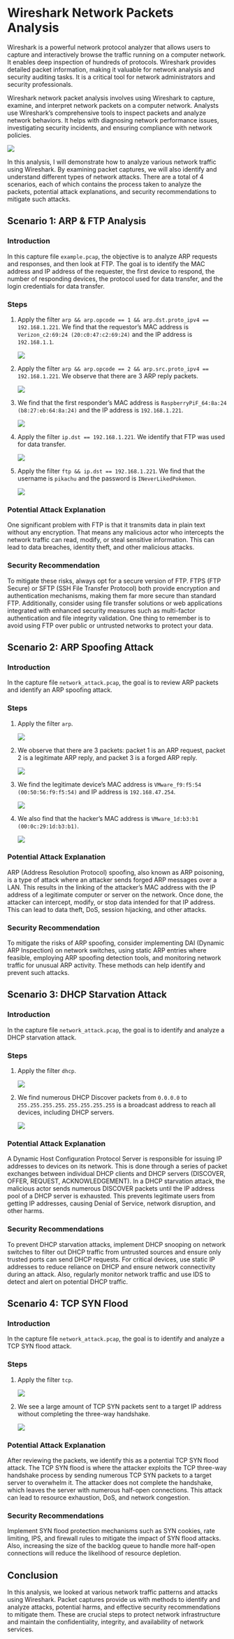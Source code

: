 # Wireshark Network Packets Analysis

Wireshark is a powerful network protocol analyzer that allows users to capture and interactively browse the traffic running on a computer network. It enables deep inspection of hundreds of protocols. Wireshark provides detailed packet information, making it valuable for network analysis and security auditing tasks. It is a critical tool for network administrators and security professionals.

Wireshark network packet analysis involves using Wireshark to capture, examine, and interpret network packets on a computer network. Analysts use Wireshark’s comprehensive tools to inspect packets and analyze network behaviors. It helps with diagnosing network performance issues, investigating security incidents, and ensuring compliance with network policies.

![](https://i.postimg.cc/25nmbBbR/0.jpg)

In this analysis, I will demonstrate how to analyze various network traffic using Wireshark. By examining packet captures, we will also identify and understand different types of network attacks. There are a total of 4 scenarios, each of which contains the process taken to analyze the packets, potential attack explanations, and security recommendations to mitigate such attacks.

## Scenario 1: ARP & FTP Analysis

### Introduction

In this capture file `example.pcap`, the objective is to analyze ARP requests and responses, and then look at FTP. The goal is to identify the MAC address and IP address of the requester, the first device to respond, the number of responding devices, the protocol used for data transfer, and the login credentials for data transfer.

### Steps

1. Apply the filter `arp && arp.opcode == 1 && arp.dst.proto_ipv4 == 192.168.1.221`. We find that the requestor’s MAC address is `Verizon_c2:69:24 (20:c0:47:c2:69:24)` and the IP address is `192.168.1.1`.

    ![](https://i.postimg.cc/501JwNLH/1.jpg)

2. Apply the filter `arp && arp.opcode == 2 && arp.src.proto_ipv4 == 192.168.1.221`. We observe that there are 3 ARP reply packets.

    ![](https://i.postimg.cc/5yKMdBGv/2-1.jpg)

3. We find that the first responder’s MAC address is `RaspberryPiF_64:8a:24 (b8:27:eb:64:8a:24)` and the IP address is `192.168.1.221`.

    ![](https://i.postimg.cc/FRZ4G5VT/2-2.jpg)

4. Apply the filter `ip.dst == 192.168.1.221`. We identify that FTP was used for data transfer.

    ![](https://i.postimg.cc/TYSXtcnv/3.jpg)

5. Apply the filter `ftp && ip.dst == 192.168.1.221`. We find that the username is `pikachu` and the password is `INeverLikedPokemon`.

    ![](https://i.postimg.cc/c1FWnWHH/4.jpg)

### Potential Attack Explanation

One significant problem with FTP is that it transmits data in plain text without any encryption. That means any malicious actor who intercepts the network traffic can read, modify, or steal sensitive information. This can lead to data breaches, identity theft, and other malicious attacks.

### Security Recommendation

To mitigate these risks, always opt for a secure version of FTP. FTPS (FTP Secure) or SFTP (SSH File Transfer Protocol) both provide encryption and authentication mechanisms, making them far more secure than standard FTP. Additionally, consider using file transfer solutions or web applications integrated with enhanced security measures such as multi-factor authentication and file integrity validation. One thing to remember is to avoid using FTP over public or untrusted networks to protect your data.

## Scenario 2: ARP Spoofing Attack

### Introduction

In the capture file `network_attack.pcap`, the goal is to review ARP packets and identify an ARP spoofing attack.

### Steps

1. Apply the filter `arp`.

    ![](https://i.postimg.cc/cCLNb9D0/5.jpg)

2. We observe that there are 3 packets: packet 1 is an ARP request, packet 2 is a legitimate ARP reply, and packet 3 is a forged ARP reply.

    ![](https://i.postimg.cc/TPrxdK2n/6-1.jpg)

3. We find the legitimate device’s MAC address is `VMware_f9:f5:54 (00:50:56:f9:f5:54)` and IP address is `192.168.47.254`.

    ![](https://i.postimg.cc/qR4TzpgS/6-2.jpg)

4. We also find that the hacker’s MAC address is `VMware_1d:b3:b1 (00:0c:29:1d:b3:b1)`.

    ![](https://i.postimg.cc/KY7SvSw-m/7.jpg)

### Potential Attack Explanation

ARP (Address Resolution Protocol) spoofing, also known as ARP poisoning, is a type of attack where an attacker sends forged ARP messages over a LAN. This results in the linking of the attacker’s MAC address with the IP address of a legitimate computer or server on the network. Once done, the attacker can intercept, modify, or stop data intended for that IP address. This can lead to data theft, DoS, session hijacking, and other attacks.

### Security Recommendation

To mitigate the risks of ARP spoofing, consider implementing DAI (Dynamic ARP Inspection) on network switches, using static ARP entries where feasible, employing ARP spoofing detection tools, and monitoring network traffic for unusual ARP activity. These methods can help identify and prevent such attacks.

## Scenario 3: DHCP Starvation Attack

### Introduction

In the capture file `network_attack.pcap`, the goal is to identify and analyze a DHCP starvation attack.

### Steps

1. Apply the filter `dhcp`.

    ![](https://i.postimg.cc/FzBwn9dV/8-1.jpg)

2. We find numerous DHCP Discover packets from `0.0.0.0` to `255.255.255.255`. `255.255.255.255` is a broadcast address to reach all devices, including DHCP servers.

    ![](https://i.postimg.cc/3RKMkfQm/8-2.jpg)

### Potential Attack Explanation

A Dynamic Host Configuration Protocol Server is responsible for issuing IP addresses to devices on its network. This is done through a series of packet exchanges between individual DHCP clients and DHCP servers (DISCOVER, OFFER, REQUEST, ACKNOWLEDGEMENT). In a DHCP starvation attack, the malicious actor sends numerous DISCOVER packets until the IP address pool of a DHCP server is exhausted. This prevents legitimate users from getting IP addresses, causing Denial of Service, network disruption, and other harms.

### Security Recommendations

To prevent DHCP starvation attacks, implement DHCP snooping on network switches to filter out DHCP traffic from untrusted sources and ensure only trusted ports can send DHCP requests. For critical devices, use static IP addresses to reduce reliance on DHCP and ensure network connectivity during an attack. Also, regularly monitor network traffic and use IDS to detect and alert on potential DHCP traffic.

## Scenario 4: TCP SYN Flood

### Introduction

In the capture file `network_attack.pcap`, the goal is to identify and analyze a TCP SYN flood attack.

### Steps

1. Apply the filter `tcp`.

    ![](https://i.postimg.cc/Wz3QnD34/9-1.jpg)

2. We see a large amount of TCP SYN packets sent to a target IP address without completing the three-way handshake.

    ![](https://i.postimg.cc/nzTyBKn5/9-2.jpg)

### Potential Attack Explanation

After reviewing the packets, we identify this as a potential TCP SYN flood attack. The TCP SYN flood is where the attacker exploits the TCP three-way handshake process by sending numerous TCP SYN packets to a target server to overwhelm it. The attacker does not complete the handshake, which leaves the server with numerous half-open connections. This attack can lead to resource exhaustion, DoS, and network congestion.

### Security Recommendations

Implement SYN flood protection mechanisms such as SYN cookies, rate limiting, IPS, and firewall rules to mitigate the impact of SYN flood attacks. Also, increasing the size of the backlog queue to handle more half-open connections will reduce the likelihood of resource depletion.

## Conclusion

In this analysis, we looked at various network traffic patterns and attacks using Wireshark. Packet captures provide us with methods to identify and analyze attacks, potential harms, and effective security recommendations to mitigate them. These are crucial steps to protect network infrastructure and maintain the confidentiality, integrity, and availability of network services.
